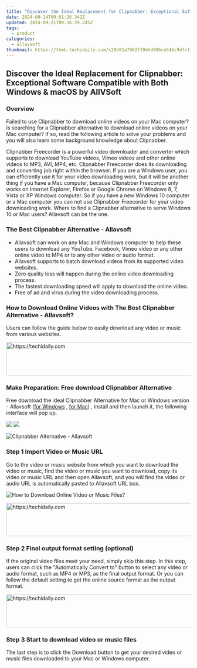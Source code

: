 ```yaml
---
title: "Discover the Ideal Replacement for Clipnabber: Exceptional Software Compatible with Both Windows & macOS by AllVSoft"
date: 2024-09-14T00:01:26.342Z
updated: 2024-09-21T09:36:29.245Z
tags:
  - product
categories:
  - allavsoft
thumbnail: https://thmb.techidaily.com/c29b91a7962f39ddd096ce546c9dfc1fb01c0ff8da863bde22cbea6330385384.jpg
---
```


## Discover the Ideal Replacement for Clipnabber: Exceptional Software Compatible with Both Windows & macOS by AllVSoft

### Overview

Failed to use Clipnabber to download online videos on your Mac computer? Is searching for a Clipnabber alternative to download online videos on your Mac computer? If so, read the following article to solve your problems and you will also learn some background knowledge about Clipnabber.

Clipnabber Freecorder is a powerful video downloader and converter which supports to download YouTube videos, Vimeo videos and other online videos to MP3, AVI, MP4, etc. Clipnabber Freecorder does its downloading and converting job right within the browser. If you are a Windows user, you can efficiently use it for your video downloading work, but it will be another thing if you have a Mac computer, because Clipnabber Freecorder only works on Internet Explorer, Firefox or Google Chrome on Windows 8, 7, Vista or XP Windows computer. So if you have a new Windows 10 computer or a Mac computer you can not use Clipnabber Freecorder for your video downloading work. Where to find a Clipnabber alternative to serve Windows 10 or Mac users? Allavsoft can be the one.

### The Best Clipnabber Alternative - Allavsoft

* Allavsoft can work on any Mac and Windows computer to help these users to download any YouTube, Facebook, Vimeo video or any other online video to MP4 or to any other video or audio format.
* Allavsoft supports to batch download videos from its supported video websites.
* Zero quality loss will happen during the online video downloading process.
* The fastest downloading speed will apply to download the online video.
* Free of ad and virus during the video downloading process.

### How to Download Online Videos with The Best Clipnabber Alternative - Allavsoft?

Users can follow the guide below to easily download any video or music from various websites.

<!-- affiliate ads begin -->
<a href="https://appsumo.8odi.net/c/5597632/2130869/7443" target="_top" id="2130869">
  <img src="//a.impactradius-go.com/display-ad/7443-2130869" border="0" alt="https://techidaily.com" width="600" height="90"/>
</a>
<img height="0" width="0" src="https://appsumo.8odi.net/i/5597632/2130869/7443" style="position:absolute;visibility:hidden;" border="0" />
<!-- affiliate ads end -->

### Make Preparation: Free download Clipnabber Alternative

Free download the ideal Clipnabber Alternative for Mac or Windows version - Allavsoft ([for Windows](https://tools.techidaily.com/allavsoft/products/) , [for Mac](https://tools.techidaily.com/allavsoft/products/)) , install and then launch it, the following interface will pop up.

[![](https://www.allavsoft.com/how-to/../images/how-to/free-download-win.jpg)](https://tools.techidaily.com/allavsoft/products/) [![](https://www.allavsoft.com/how-to/../images/how-to/free-download-mac.jpg)](https://tools.techidaily.com/allavsoft/products/)

![Clipnabber Alternative - Allavsoft](https://www.allavsoft.com/how-to/../images/allavsoft/screen-shot-600.jpg)

### Step 1 Import Video or Music URL

Go to the video or music website from which you want to download the video or music, find the video or music you want to download, copy its video or music URL and then open Allavsoft, and you will find the video or audio URL is automatically pasted to Allavsoft URL box.

![How to Download Online Video or Music Files?](https://www.allavsoft.com/how-to/../images/how-to/download-rtmp-video/download-rtmp-video.jpg)

<!-- affiliate ads begin -->
<a href="https://aligracehair.sjv.io/c/5597632/2115921/19272" target="_top" id="2115921">
  <img src="//a.impactradius-go.com/display-ad/19272-2115921" border="0" alt="https://techidaily.com" width="728" height="90"/>
</a>
<img height="0" width="0" src="https://aligracehair.sjv.io/i/5597632/2115921/19272" style="position:absolute;visibility:hidden;" border="0" />
<!-- affiliate ads end -->

### Step 2 Final output format setting (optional)

If the original video files meet your need, simply skip this step. In this step, users can click the "Automatically Convert to" button to select any video or audio format, such as MP4 or MP3, as the final output format. Or you can follow the default setting to get the online source format as the output format.

<!-- affiliate ads begin -->
<a href="https://appsumo.8odi.net/c/5597632/2123735/7443" target="_top" id="2123735">
  <img src="//a.impactradius-go.com/display-ad/7443-2123735" border="0" alt="https://techidaily.com" width="600" height="90"/>
</a>
<img height="0" width="0" src="https://appsumo.8odi.net/i/5597632/2123735/7443" style="position:absolute;visibility:hidden;" border="0" />
<!-- affiliate ads end -->

### Step 3 Start to download video or music files

The last step is to click the Download button to get your desired video or music files downloaded to your Mac or Windows computer.

<ins class="adsbygoogle"
     style="display:block"
     data-ad-format="autorelaxed"
     data-ad-client="ca-pub-7571918770474297"
     data-ad-slot="1223367746"></ins>

<ins class="adsbygoogle"
     style="display:block"
     data-ad-client="ca-pub-7571918770474297"
     data-ad-slot="8358498916"
     data-ad-format="auto"
     data-full-width-responsive="true"></ins>



